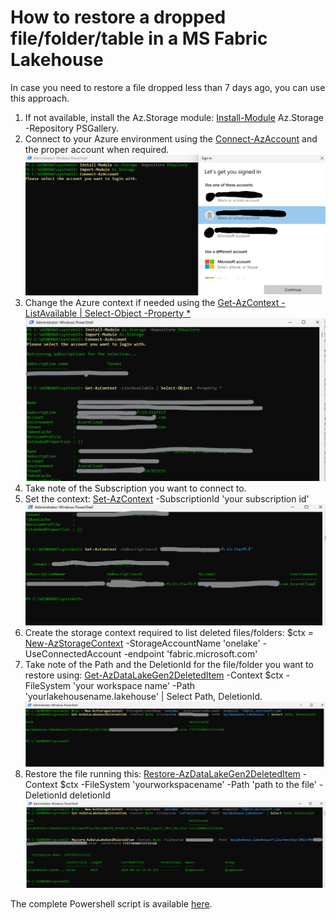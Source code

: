 # How to restore a dropped file/folder/table in a MS Fabric Lakehouse

In case you need to restore a file dropped less than 7 days ago, you can use this approach.

1. If not available, install the Az.Storage module: [Install-Module](https://learn.microsoft.com/en-us/powershell/module/az.tools.installer/install-azmodule?view=aztools) Az.Storage -Repository PSGallery.
2. Connect to your Azure environment using the [Connect-AzAccount](https://learn.microsoft.com/en-us/powershell/module/az.accounts/connect-azaccount?view=azps-12.3.0) and the proper account when required.
![](/Restore/Images/Connect-AzAccount.png)
3. Change the Azure context if needed using the [Get-AzContext -ListAvailable | Select-Object -Property *](https://learn.microsoft.com/en-us/powershell/azure/context-persistence?view=azps-12.3.0)
![](/Restore/Images/Get-AzContext.png)
4. Take note of the Subscription you want to connect to.
5. Set the context: [Set-AzContext](https://learn.microsoft.com/en-us/powershell/azure/context-persistence?view=azps-12.3.0) -SubscriptionId 'your subscription id'
![](/Restore/Images/Set-AzContext.png)
6. Create the storage context required to list deleted files/folders: $ctx = [New-AzStorageContext](https://learn.microsoft.com/en-us/powershell/module/servicemanagement/azure.storage/new-azurestoragecontext?view=azuresmps-4.0.0) -StorageAccountName 'onelake' -UseConnectedAccount -endpoint 'fabric.microsoft.com'
7. Take note of the Path and the DeletionId for the file/folder you want to restore using: [Get-AzDataLakeGen2DeletedItem](https://learn.microsoft.com/en-us/powershell/module/az.storage/get-azdatalakegen2deleteditem?view=azps-12.3.0) -Context $ctx -FileSystem 'your workspace name' -Path 'yourlakehousename.lakehouse' | Select Path, DeletionId.
![](/Restore/Images/getdeletedfiles.png)
8. Restore the file running this: [Restore-AzDataLakeGen2DeletedItem](https://learn.microsoft.com/en-us/powershell/module/az.storage/restore-azdatalakegen2deleteditem?view=azps-11.6.0) -Context $ctx -FileSystem 'yourworkspacename'  -Path 'path to the file' -DeletionId deletionId 
![](/Restore/Images/Restore-File.png)

The complete Powershell script is available [here](/Restore/RestoreFolderFileTable.ps1).
